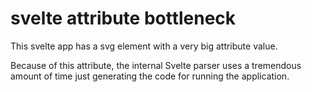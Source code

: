 # svelte attribute bottleneck

This svelte app has a svg element with a very big attribute value.

Because of this attribute, the internal Svelte parser uses a tremendous amount of time just generating the code for running the application.